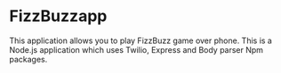 # FizzBuzzapp 

This application allows you to play FizzBuzz game over phone. This is a Node.js application which uses Twilio, Express and Body parser Npm packages. 
